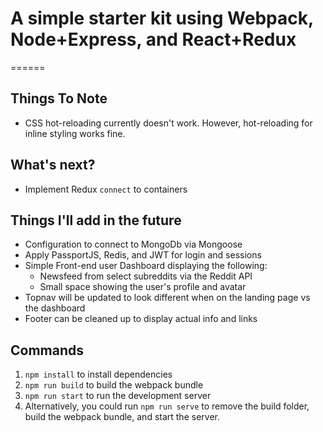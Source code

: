# A simple starter kit using Webpack, Node+Express, and React+Redux
======
## Things To Note
* CSS hot-reloading currently doesn't work. However, hot-reloading for inline styling works fine.

## What's next?
* Implement Redux `connect` to containers

## Things I'll add in the future
* Configuration to connect to MongoDb via Mongoose
* Apply PassportJS, Redis, and JWT for login and sessions
* Simple Front-end user Dashboard displaying the following:
  * Newsfeed from select subreddits via the Reddit API
  * Small space showing the user's profile and avatar
* Topnav will be updated to look different when on the landing page vs the dashboard
* Footer can be cleaned up to display actual info and links

## Commands
1. `npm install` to install dependencies
2. `npm run build` to build the webpack bundle
3. `npm run start` to run the development server
4. Alternatively, you could run `npm run serve` to remove the build folder, build the webpack bundle, and start the server.
